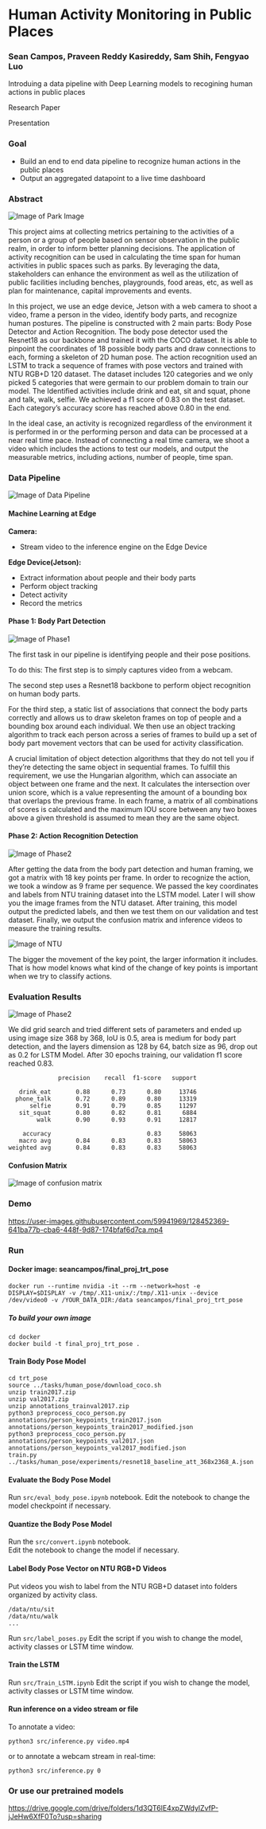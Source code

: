 # Human Activity Monitoring in Public Places
### Sean Campos, Praveen Reddy Kasireddy, Sam Shih, Fengyao Luo
Introduing a data pipeline with Deep Learning models to recogining human actions in public places 

Research Paper

Presentation

### Goal
- Build an end to end data pipeline to recognize human actions in the public places
- Output an aggregated datapoint to a live time dashboard

### Abstract

![Image of Park Image](https://github.com/fengyaoluo/Human-Activity-Monitoring-in-Public-Places/blob/main/images/Park%20image.PNG)

This project aims at collecting metrics pertaining to the activities of a person or a group of people based on sensor observation in the public realm, in order to inform better planning decisions. The application of activity recognition can be used in calculating the time span for human activities in public spaces such as parks. By leveraging the data, stakeholders can enhance the environment as well as the utilization of public facilities including benches, playgrounds, food areas, etc, as well as plan for maintenance, capital improvements and events.

In this project, we use an edge device, Jetson with a web camera to shoot a video, frame a person in the video, identify body parts, and recognize human postures. The pipeline is constructed with 2 main parts: Body Pose Detector and Action Recognition. The body pose detector used the Resnet18 as our backbone and trained it with the COCO dataset. It is able to pinpoint the coordinates of 18 possible body parts and draw connections to each, forming a skeleton of 2D human pose. The action recognition used an LSTM to track a sequence of frames with pose vectors and trained with NTU RGB+D 120 dataset. The dataset includes 120 categories and we only picked 5 categories that were germain to our problem domain to train our model. The Identified activities include drink and eat, sit and squat, phone and talk, walk, selfie. We achieved a f1 score of 0.83 on the test dataset. Each category’s accuracy score has reached above 0.80 in the end.

In the ideal case, an activity is recognized regardless of the environment it is performed in or the performing person and data can be processed at a near real time pace. Instead of connecting a real time camera, we shoot a video which includes the actions to test our models, and output the measurable metrics, including actions, number of people, time span.

### Data Pipeline

![Image of Data Pipeline](https://github.com/fengyaoluo/Human-Activity-Monitoring-in-Public-Places/blob/main/images/pipeline%20data.PNG)

#### Machine Learning at Edge

**Camera:**
- Stream video to the inference engine on the Edge Device


**Edge Device(Jetson):**
- Extract information about people and their body parts
- Perform  object tracking
- Detect activity
- Record the metrics


#### Phase 1: Body Part Detection

![Image of Phase1](https://github.com/fengyaoluo/Human-Activity-Monitoring-in-Public-Places/blob/main/images/phase1.PNG)

The first task in our pipeline is identifying people and their pose positions.

To do this:
The first step is to simply captures video from a webcam.

The second step uses a Resnet18 backbone to perform object recognition on human body parts.  

For the third step, a static list of associations that connect the body parts correctly and allows us to draw skeleton frames on top of people and a bounding box around each individual.  We then use an object tracking algorithm to track each person across a series of frames to build up a set of body part movement vectors that can be used for activity classification. 

A crucial limitation of object detection algorithms that they do not tell you if they’re detecting the same object in sequential frames.  To fulfill this requirement, we use the Hungarian algorithm, which can associate an object between one frame and the next. It calculates the intersection over union score, which is a value representing the amount of a bounding box that overlaps the previous frame.  In each frame, a matrix of all combinations of scores is calculated and the maximum IOU score between any two boxes above a given threshold is assumed to mean they are the same object.


#### Phase 2: Action Recognition Detection

![Image of Phase2](https://github.com/fengyaoluo/Human-Activity-Monitoring-in-Public-Places/blob/main/images/phase2.PNG)

After getting the data from the body part detection and human framing, we got a matrix with 18 key points per frame. In order to recognize the action, we took a window as 9 frame per sequence. We passed the key coordinates and labels from NTU training dataset into the LSTM model. Later I will show you the image frames from the NTU dataset. After training, this model output the predicted labels, and then we test them on our validation and test dataset. Finally, we output the confusion matrix and inference videos to measure the training results. 

![Image of NTU](https://github.com/fengyaoluo/Human-Activity-Monitoring-in-Public-Places/blob/main/images/NTU.png)

The bigger the movement of the key point, the larger information it includes. That is how model knows what kind of the change of key points is important when we try to classify actions. 


### Evaluation Results

![Image of Phase2](https://github.com/fengyaoluo/Human-Activity-Monitoring-in-Public-Places/blob/main/images/wandb.PNG)

We did grid search and tried different sets of parameters and ended up using image size 368 by 368, IoU is 0.5, area is medium for body part detection, and the layers dimension as 128 by 64, batch size as 96, drop out as 0.2 for LSTM Model. After 30 epochs training, our validation f1 score reached 0.83.

```
              precision    recall  f1-score   support

   drink_eat       0.88      0.73      0.80     13746
  phone_talk       0.72      0.89      0.80     13319
      selfie       0.91      0.79      0.85     11297
   sit_squat       0.80      0.82      0.81      6884
        walk       0.90      0.93      0.91     12817

    accuracy                           0.83     58063
   macro avg       0.84      0.83      0.83     58063
weighted avg       0.84      0.83      0.83     58063
```

#### Confusion Matrix

![Image of confusion matrix](https://github.com/fengyaoluo/Human-Activity-Monitoring-in-Public-Places/blob/main/images/Confusion%20Matrix.png)

### Demo

https://user-images.githubusercontent.com/59941969/128452369-641ba77b-cba6-448f-9d87-174bfaf6d7ca.mp4


### Run

#### Docker image: seancampos/final_proj_trt_pose

```
docker run --runtime nvidia -it --rm --network=host -e DISPLAY=$DISPLAY -v /tmp/.X11-unix/:/tmp/.X11-unix --device /dev/video0 -v /YOUR_DATA_DIR:/data seancampos/final_proj_trt_pose
```

##### To build your own image
```
cd docker
docker build -t final_proj_trt_pose .
```


#### Train Body Pose Model

```
cd trt_pose
source ../tasks/human_pose/download_coco.sh
unzip train2017.zip
unzip val2017.zip
unzip annotations_trainval2017.zip
python3 preprocess_coco_person.py annotations/person_keypoints_train2017.json annotations/person_keypoints_train2017_modified.json
python3 preprocess_coco_person.py annotations/person_keypoints_val2017.json annotations/person_keypoints_val2017_modified.json
train.py ../tasks/human_pose/experiments/resnet18_baseline_att_368x2368_A.json
```

#### Evaluate the Body Pose Model

Run `src/eval_body_pose.ipynb` notebook.
Edit the notebook to change the model checkpoint if necessary.

#### Quantize the Body Pose Model

Run the `src/convert.ipynb` notebook.  
Edit the notebook to change the model if necessary.


#### Label Body Pose Vector on NTU RGB+D Videos

Put videos you wish to label from the NTU RGB+D dataset into folders organized by activity class.
```
/data/ntu/sit
/data/ntu/walk
...
```
Run `src/label_poses.py`
Edit the script if you wish to change the model, activity classes or LSTM time window.

#### Train the LSTM

Run `src/Train_LSTM.ipynb`
Edit the script if you wish to change the model, activity classes or LSTM time window.

#### Run inference on a video stream or file

To annotate a video:
```
python3 src/inference.py video.mp4
```
or to annotate a webcam stream in real-time:
```
python3 src/inference.py 0
```

### Or use our pretrained models

https://drive.google.com/drive/folders/1d3QT6lE4xpZWdylZvfP-jJeHw6XfF0To?usp=sharing


